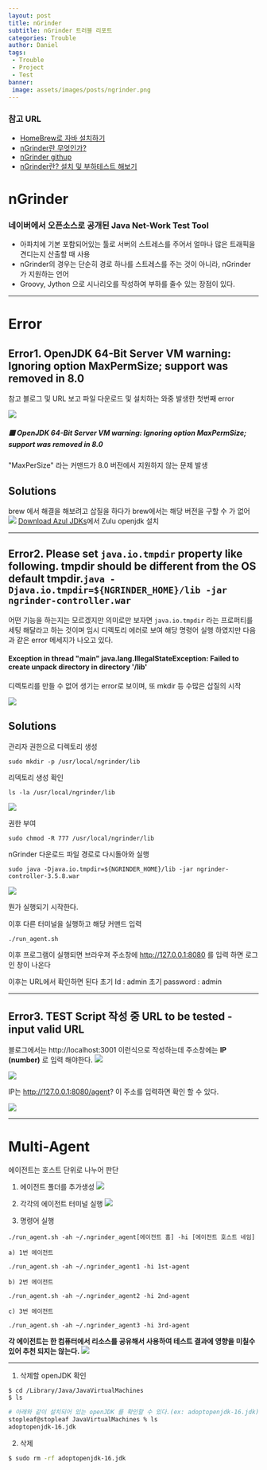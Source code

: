 ```yaml
---
layout: post
title: nGrinder
subtitle: nGrinder 트러블 리포트
categories: Trouble
author: Daniel
tags: 
 - Trouble
 - Project
 - Test
banner: 
 image: assets/images/posts/ngrinder.png
---
```


### 참고 URL

- [HomeBrew로 자바 설치하기]('https://hyeon-gomi.tistory.com/entry/Java-Homebrew%EB%A1%9C-%EC%9E%90%EB%B0%94-%EC%84%A4%EC%B9%98%ED%95%98%EA%B8%B0-feat-Java%EC%9D%98-%EC%A0%95%EC%84%9D%EA%B8%B0%EC%B4%88%ED%8E%B8')
- [nGrinder란 무엇인가?]('https://blog.lovizu.com/entry/nGrinder-%EB%9E%80-%EB%AC%B4%EC%97%87%EC%9D%B8%EA%B0%80-%EC%82%AC%EC%9A%A9-%ED%9B%84%EA%B8%B0')
- [nGrinder githup]('https://github.com/naver')
- [nGrinder란? 설치 및 부하테스트 해보기]('https://developer-c.tistory.com/55')

# nGrinder

### 네이버에서 오픈소스로 공개된 Java Net-Work Test Tool

- 아파치에 기본 포함되어있는 툴로 서버의 스트레스를 주어서 얼마나 많은 트래픽을 견디는지 산출할 때 사용
- nGrinder의 경우는 단순히 경로 하나를 스트레스를 주는 것이 아니라, nGrinder 가 지원하는 언어
- Groovy, Jython 으로 시나리오를 작성하여 부하를 줄수 있는 장점이 있다.

---

# Error

## Error1. OpenJDK 64-Bit Server VM warning: Ignoring option MaxPermSize; support was removed in 8.0

참고 블로그 및 URL 보고 파일 다운로드 및 설치하는 와중 발생한 첫번째 error

![](https://i.imgur.com/6xAp510.png)

##### 🟥 OpenJDK 64-Bit Server VM warning: Ignoring option MaxPermSize; support was removed in 8.0

"MaxPerSize" 라는 커맨드가 8.0 버전에서 지원하지 않는 문제 발생

## Solutions

brew 에서 해결을 해보려고 삽질을 하다가 brew에서는 해당 버전을 구할 수 가 없어
![](https://i.imgur.com/UiBlaKu.png)
[Download Azul JDKs]('https://www.azul.com/downloads/?version=java-11-lts&os=macos&architecture=arm-64-bit&package=jdk')에서 Zulu openjdk 설치

---

## Error2. Please set `java.io.tmpdir` property like following. tmpdir should be different from the OS default tmpdir.`java -Djava.io.tmpdir=${NGRINDER_HOME}/lib -jar ngrinder-controller.war`

어떤 기능을 하는지는 모르겠지만 의미로만 보자면 `java.io.tmpdir` 라는 프로퍼티를 세팅 해달라고 하는 것이며 임시 디렉토리 에러로 보여 해당 명령어 실행 하였지만 다음과 같은 error 메세지가 나오고 있다.

#### Exception in thread "main" java.lang.IllegalStateException: Failed to create unpack directory in directory '/lib'

디렉토리를 만들 수 없어 생기는 error로 보이며, 또 mkdir 등 수많은 삽질의 시작

![](https://i.imgur.com/vDImPwN.png)

## Solutions

관리자 권한으로 디렉토리 생성

```
sudo mkdir -p /usr/local/ngrinder/lib
```

리덱토리 생성 확인

```
ls -la /usr/local/ngrinder/lib
```

![](https://i.imgur.com/UQsIkk6.png)

권한 부여

```
sudo chmod -R 777 /usr/local/ngrinder/lib
```

nGrinder 다운로드 파일 경로로 다시돌아와 실행

```
sudo java -Djava.io.tmpdir=${NGRINDER_HOME}/lib -jar ngrinder-controller-3.5.8.war
```

![](https://i.imgur.com/3MEnBwz.png)

뭔가 실행되기 시작한다.

이후 다른 터미널을 실행하고 해당 커맨드 입력

```
./run_agent.sh
```

이후 프로그램이 실행되면
브라우져 주소창에 http://127.0.0.1:8080 를 입력 하면 로그인 창이 나온다

이후는 URL에서 확인하면 된다
초기 Id : admin
초기 password : admin

---

## Error3. TEST Script 작성 중 URL to be tested - **input valid URL**

블로그에서는 http://localhost:3001 이런식으로 작성하는데
주소창에는 **IP (number)** 로 입력 해야한다.
![](https://i.imgur.com/CyZlXQb.png)

![](https://i.imgur.com/FxOsqB2.png)

IP는 http://127.0.0.1:8080/agent? 이 주소를 입력하면 확인 할 수 있다.

![](https://i.imgur.com/yopMIqH.png)

---

# Multi-Agent

에이전트는 호스트 단위로 나누어 판단

1. 에이전트 폴더를 추가생성
   ![](https://i.imgur.com/BSEiz0Q.png)

2. 각각의 에이전트 터미널 실행
   ![](https://i.imgur.com/wlNgxxs.jpg)

3. 명령어 실행

```
./run_agent.sh -ah ~/.ngrinder_agent[에이전트 홈] -hi [에이전트 호스트 네임]
```

    a) 1번 에이전트

```
./run_agent.sh -ah ~/.ngrinder_agent1 -hi 1st-agent
```

    b) 2번 에이전트

```
./run_agent.sh -ah ~/.ngrinder_agent2 -hi 2nd-agent
```

    c) 3번 에이전트

```
./run_agent.sh -ah ~/.ngrinder_agent3 -hi 3rd-agent
```

**각 에이전트는 한 컴퓨터에서 리소스를 공유해서 사용하여 테스트 결과에 영향을 미칠수 있어
추천 되지는 않는다.**
![](https://i.imgur.com/3LvEfyB.png)

---

1. 삭제할 openJDK 확인

```bash
$ cd /Library/Java/JavaVirtualMachines
$ ls
```

```bash
# 아래와 같이 설치되어 있는 openJDK 를 확인할 수 있다.(ex: adoptopenjdk-16.jdk)
stopleaf@stopleaf JavaVirtualMachines % ls
adoptopenjdk-16.jdk
```

2. 삭제

```bash
$ sudo rm -rf adoptopenjdk-16.jdk
```
